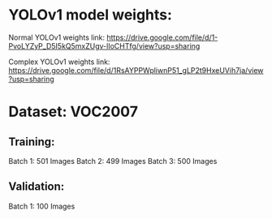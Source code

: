 # YOLOv1 model weights:

Normal YOLOv1 weights link: https://drive.google.com/file/d/1-PvoLYZyP_D5I5kQ5mxZUgv-lIoCHTfg/view?usp=sharing

Complex YOLOv1 weights link: https://drive.google.com/file/d/1RsAYPPWpliwnP51_gLP2t9HxeUVih7ja/view?usp=sharing


# Dataset: VOC2007

## Training:
Batch 1: 501 Images
Batch 2: 499 Images
Batch 3: 500 Images

## Validation:
Batch 1: 100 Images
